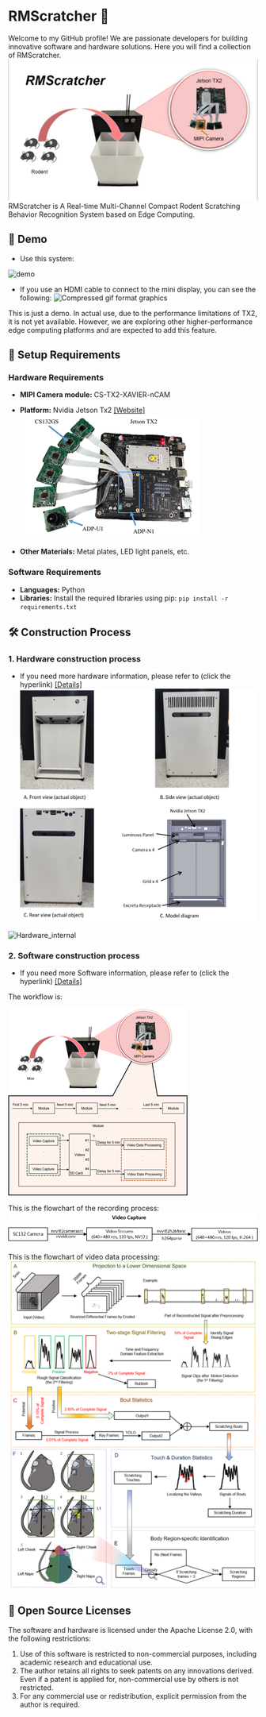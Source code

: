 # RMScratcher 👋

Welcome to my GitHub profile! We are passionate developers for building innovative software and hardware solutions. Here you will find a collection of RMScratcher.
![Face page](./Demo/images/Face_page.jpg)
RMScratcher is A Real-time Multi-Channel Compact Rodent Scratching Behavior Recognition System based on Edge Computing.



## 🎥 Demo
* Use this system: 

![demo](./Demo/images/demo_operation.gif)

* If you use an HDMI cable to connect to the mini display, you can see the following:
![Compressed gif format graphics](./Demo/images/demo-output.gif) 

This is just a demo. In actual use, due to the performance limitations of TX2, it is not yet available. However, we are exploring other higher-performance edge computing platforms and are expected to add this feature.
## 🚀 Setup Requirements

### Hardware Requirements 
* **MIPI Camera module:** CS-TX2-XAVIER-nCAM 

* **Platform:** Nvidia Jetson Tx2 [[Website]](https://www.nvidia.com/en-us/autonomous-machines/embedded-systems/jetson-tx2/)
![CS-TX2-XAVIER-nCAM](./Hardware/images/TX2_6CAM.png)
* **Other Materials:** Metal plates, LED light panels, etc.

### Software Requirements

* **Languages:** Python
* **Libraries:** Install the required libraries using pip:
  `pip install -r requirements.txt`

## 🛠️ Construction Process

### 1. Hardware construction process
* If you need more hardware information, please refer to (click the hyperlink) [[Details]](Hardware\Hardware_info.md)
![Hardware_overall](./Hardware/images/Overall%20structure%20diagram.png)

![Hardware_internal](./Hardware/images/Internal%20structure.gif)

### 2. Software construction process
* If you need more Software information, please refer to (click the hyperlink) [[Details]](Software\Software_info.md)

The workflow is: 

![](./Software/images/workflow.png)

This is the flowchart of the recording process:
![VC](./Software/images/Video_recording.png)

This is the flowchart of video data processing:
![](./Software/images/video_process.png)

## 🌟 Open Source Licenses
The software and hardware is licensed under the Apache License 2.0, with the following restrictions:
1. Use of this software is restricted to non-commercial purposes, including academic research and educational use.
2. The author retains all rights to seek patents on any innovations derived. Even if a patent is applied for, non-commercial use by others is not restricted.
3. For any commercial use or redistribution, explicit permission from the author is required.
